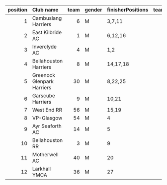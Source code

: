 |   position | Club name                  |   team | gender   | finisherPositions   |   teamPoints |   penaltyPoints |   totalPoints |   totalFinishers | Website                                    |
|-----------:|:---------------------------|-------:|:---------|:--------------------|-------------:|----------------:|--------------:|-----------------:|:-------------------------------------------|
|          1 | Cambuslang Harriers        |      6 | M        | 3,7,11              |           21 |               0 |            21 |                4 | https://cambuslangharriers.org/            |
|          2 | East Kilbride AC           |      1 | M        | 6,12,16             |           34 |               0 |            34 |                3 | http://www.ekac.org.uk/                    |
|          3 | Inverclyde AC              |      4 | M        | 1,2                 |            3 |              37 |            40 |                2 | https://www.inverclydeac.org/              |
|          4 | Bellahouston Harriers      |      8 | M        | 14,17,18            |           49 |               0 |            49 |                6 | http://www.bellahoustonharriers.co.uk/     |
|          5 | Greenock Glenpark Harriers |     30 | M        | 8,22,25             |           55 |               0 |            55 |                3 | https://greenockglenparkharriers.com/      |
|          6 | Garscube Harriers          |      9 | M        | 10,21               |           31 |              37 |            68 |                2 | https://www.garscubeharriers.org.uk/       |
|          7 | West End RR                |     56 | M        | 15,19               |           34 |              37 |            71 |                2 | https://www.westendroadrunners.co.uk/      |
|          8 | VP-Glasgow                 |     54 | M        | 4                   |            4 |              74 |            78 |                1 | https://www.vp-glasgow.com                 |
|          9 | Ayr Seaforth AC            |     14 | M        | 5                   |            5 |              74 |            79 |                1 | https://www.ayrseaforth.co.uk/             |
|         10 | Bellahouston RR            |      3 | M        | 9                   |            9 |              74 |            83 |                1 | https://www.bellahoustonroadrunners.co.uk/ |
|         11 | Motherwell AC              |     40 | M        | 20                  |           20 |              74 |            94 |                1 | https://motherwellac.com/                  |
|         12 | Larkhall YMCA              |     36 | M        | 27                  |           27 |              74 |           101 |                1 | https://www.larkhallymcaharriers.org       |